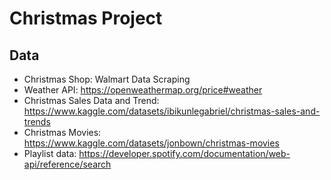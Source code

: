 # Christmas Project


## Data

- Christmas Shop: Walmart Data Scraping
- Weather API: https://openweathermap.org/price#weather
- Christmas Sales Data and Trend: https://www.kaggle.com/datasets/ibikunlegabriel/christmas-sales-and-trends
- Christmas Movies: https://www.kaggle.com/datasets/jonbown/christmas-movies
- Playlist data: https://developer.spotify.com/documentation/web-api/reference/search 